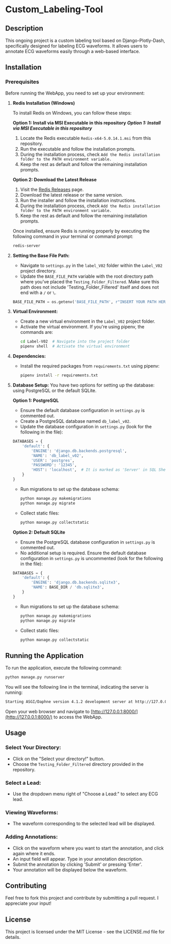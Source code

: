 # Custom_Labeling-Tool

## Description
This ongoing project is a custom labeling tool based on Django-Plotly-Dash, specifically designed for labeling ECG waveforms. It allows users to annotate ECG waveforms easily through a web-based interface.

## Installation

### Prerequisites
Before running the WebApp, you need to set up your environment:

1. **Redis Installation (Windows)**

   To install Redis on Windows, you can follow these steps:
   
   **Option 1: Install via MSI Executable in this repository**
   ***Option 1: Install via MSI Executable in this repository***
   
   1. Locate the Redis executable `Redis-x64-5.0.14.1.msi` from this repository.
   2. Run the executable and follow the installation prompts.
   3. During the installation process, check `Add the Redis installation folder to the PATH environment variable.`
   4. Keep the rest as default and follow the remaining installation prompts.
   
   **Option 2: Download the Latest Release**
   
   1. Visit the [Redis Releases](https://github.com/tporadowski/redis/releases) page.
   2. Download the latest release or the same version.
   3. Run the installer and follow the installation instructions.
   4. During the installation process, check `Add the Redis installation folder to the PATH environment variable.`
   5. Keep the rest as default and follow the remaining installation prompts.
   
   Once installed, ensure Redis is running properly by executing the following command in your terminal or command prompt:
   
   ```sh
   redis-server

3. **Setting the Base File Path:**
   - Navigate to `settings.py` in the `label_V02` folder within the `Label_V02` project directory.
   - Update the `BASE_FILE_PATH` variable with the root directory path where you've placed the `Testing_Folder_Filtered`. Make sure this path does not include 'Testing_Folder_Filtered' itself and does not end with a `/` or `\`.

    ```python
    BASE_FILE_PATH = os.getenv('BASE_FILE_PATH', r"INSERT YOUR PATH HERE")
    ```

4. **Virtual Environment:**
   - Create a new virtual environment in the `Label_V02` project folder.
   - Activate the virtual environment. If you're using pipenv, the commands are:
     ```bash
     cd Label-V02  # Navigate into the project folder
     pipenv shell  # Activate the virtual environment
     ```

5. **Dependencies:**
   - Install the required packages from `requirements.txt` using pipenv:
     ```bash
     pipenv install -r requirements.txt
     ```

6. **Database Setup:**
   You have two options for setting up the database: using PostgreSQL or the default SQLite.

   **Option 1: PostgreSQL**
   - Ensure the default database configuration in `settings.py` is commented out.
   - Create a PostgreSQL database named `db_label_v02`.
   - Update the database configuration in `settings.py` (look for the following in the file):
   
    ```python
    DATABASES = {
        'default': {
            'ENGINE': 'django.db.backends.postgresql',
            'NAME': 'db_label_v02',
            'USER': 'postgres',
            'PASSWORD': '12345',
            'HOST': 'localhost',  # It is marked as 'Server' in SQL Shell
        }
    }
    ```

   - Run migrations to set up the database schema:
     ```bash
     python manage.py makemigrations
     python manage.py migrate
     ```
     
   - Collect static files:
     ```bash
     python manage.py collectstatic
     ```

   **Option 2: Default SQLite**
   - Ensure the PostgreSQL database configuration in `settings.py` is commented out.
   - No additional setup is required. Ensure the default database configuration in `settings.py` is uncommented (look for the following in the file):

    ```python
    DATABASES = {
        'default': {
            'ENGINE': 'django.db.backends.sqlite3',
            'NAME': BASE_DIR / 'db.sqlite3',
        }
    }
    ```

   - Run migrations to set up the database schema:
     ```bash
     python manage.py makemigrations
     python manage.py migrate
     ```
     
   - Collect static files:
     ```bash
     python manage.py collectstatic
     ```

## Running the Application

To run the application, execute the following command:

```bash
python manage.py runserver
 ```

You will see the following line in the terminal, indicating the server is running:

```bash
Starting ASGI/Daphne version 4.1.2 development server at http://127.0.0.1:8000/
 ```


Open your web browser and navigate to [http://127.0.0.1:8000/](http://127.0.0.1:8000/) to access the WebApp.

## Usage

### Select Your Directory:
- Click on the "Select your directory!" button.
- Choose the `Testing_Folder_Filtered` directory provided in the repository.

### Select a Lead:
- Use the dropdown menu right of "Choose a Lead:" to select any ECG lead.

### Viewing Waveforms:
- The waveform corresponding to the selected lead will be displayed.

### Adding Annotations:
- Click on the waveform where you want to start the annotation, and click again where it ends.
- An input field will appear. Type in your annotation description.
- Submit the annotation by clicking 'Submit' or pressing 'Enter'.
- Your annotation will be displayed below the waveform.

## Contributing
Feel free to fork this project and contribute by submitting a pull request. I appreciate your input!

## License
This project is licensed under the MIT License - see the LICENSE.md file for details.
